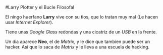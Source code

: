 #Larry Plotter y el Bucle Filosofal

El ningo huerfano **Larry** vive con su tios, que lo tratan muy mal
(Le hacen usar *Internet Explorer*).

Tiene unas *Google Glass* redondas y una cicatriz de un *USB* en la frente.

Un dia aparece **Neo**, el de *Matrix*, y le dice que tambien puede ser un hacker.
Asi que lo saca de *Matrix* y le lleva a una escuela de hacking.